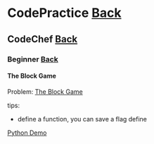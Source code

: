 # CodePractice [Back](https://blog.fish-404.icu/CodePractice/)

## CodeChef [Back](https://blog.fish-404.icu/CodePractice/CodeChef/)

### Beginner [Back](https://blog.fish-404.icu/CodePractice/CodeChef/Beginner/)

#### The Block Game

Problem: [The Block Game](https://www.codechef.com/problems/PALL01)

tips:

* define a function, you can save a flag define

[Python Demo](https://github.com/fish-404/CodePractice/blob/main/CodeChef/Beginner/The%20Block%20Game/The%20Block%20Game.py)
